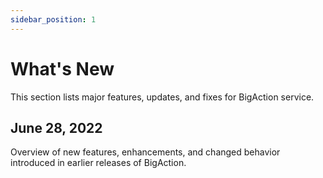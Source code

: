 ```yaml
---
sidebar_position: 1
---
```


# What's New

This section lists major features, updates, and fixes for BigAction service.

## June 28, 2022

Overview of new features, enhancements, and changed behavior introduced in earlier releases of BigAction.
